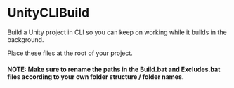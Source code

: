# UnityCLIBuild
Build a Unity project in CLI so you can keep on working while it builds in the background.

Place these files at the root of your project.

#### NOTE: Make sure to rename the paths in the Build.bat and Excludes.bat files according to your own folder structure / folder names.
